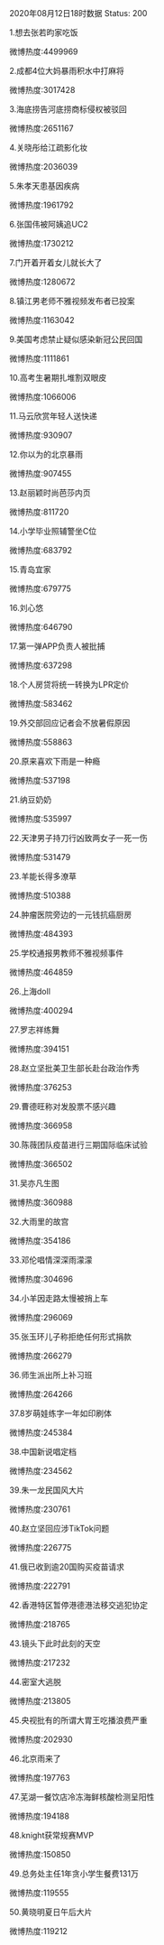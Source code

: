 2020年08月12日18时数据
Status: 200

1.想去张若昀家吃饭

微博热度:4499969

2.成都4位大妈暴雨积水中打麻将

微博热度:3017428

3.海底捞告河底捞商标侵权被驳回

微博热度:2651167

4.关晓彤给江疏影化妆

微博热度:2036039

5.朱孝天患基因疾病

微博热度:1961792

6.张国伟被阿姨追UC2

微博热度:1730212

7.门开着开着女儿就长大了

微博热度:1280672

8.镇江男老师不雅视频发布者已投案

微博热度:1163042

9.美国考虑禁止疑似感染新冠公民回国

微博热度:1111861

10.高考生暑期扎堆割双眼皮

微博热度:1066006

11.马云欣赏年轻人送快递

微博热度:930907

12.你以为的北京暴雨

微博热度:907455

13.赵丽颖时尚芭莎内页

微博热度:811720

14.小学毕业照辅警坐C位

微博热度:683792

15.青岛宜家

微博热度:679775

16.刘心悠

微博热度:646790

17.第一弹APP负责人被批捕

微博热度:637298

18.个人房贷将统一转换为LPR定价

微博热度:583462

19.外交部回应记者会不放暑假原因

微博热度:558863

20.原来喜欢下雨是一种瘾

微博热度:537198

21.纳豆奶奶

微博热度:535997

22.天津男子持刀行凶致两女子一死一伤

微博热度:531479

23.羊能长得多潦草

微博热度:510388

24.肿瘤医院旁边的一元钱抗癌厨房

微博热度:484393

25.学校通报男教师不雅视频事件

微博热度:464859

26.上海doll

微博热度:400294

27.罗志祥练舞

微博热度:394151

28.赵立坚批美卫生部长赴台政治作秀

微博热度:376253

29.曹德旺称对发股票不感兴趣

微博热度:366958

30.陈薇团队疫苗进行三期国际临床试验

微博热度:366502

31.吴亦凡生图

微博热度:360988

32.大雨里的故宫

微博热度:354186

33.邓伦唱情深深雨濛濛

微博热度:304696

34.小羊因走路太慢被捎上车

微博热度:296069

35.张玉环儿子称拒绝任何形式捐款

微博热度:266279

36.师生派出所上补习班

微博热度:264266

37.8岁萌娃练字一年如印刷体

微博热度:245384

38.中国新说唱定档

微博热度:234562

39.朱一龙民国风大片

微博热度:230761

40.赵立坚回应涉TikTok问题

微博热度:226775

41.俄已收到逾20国购买疫苗请求

微博热度:222791

42.香港特区暂停港德港法移交逃犯协定

微博热度:218765

43.镜头下此时此刻的天空

微博热度:217232

44.密室大逃脱

微博热度:213805

45.央视批有的所谓大胃王吃播浪费严重

微博热度:202930

46.北京雨来了

微博热度:197763

47.芜湖一餐饮店冷冻海鲜核酸检测呈阳性

微博热度:194188

48.knight获常规赛MVP

微博热度:150850

49.总务处主任1年贪小学生餐费131万

微博热度:119555

50.黄晓明夏日午后大片

微博热度:119212

